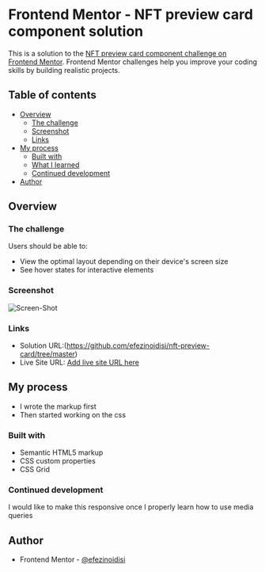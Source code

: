 # Frontend Mentor - NFT preview card component solution

This is a solution to the [NFT preview card component challenge on Frontend Mentor](https://www.frontendmentor.io/challenges/nft-preview-card-component-SbdUL_w0U). Frontend Mentor challenges help you improve your coding skills by building realistic projects.

## Table of contents

- [Overview](#overview)
  - [The challenge](#the-challenge)
  - [Screenshot](#screenshot)
  - [Links](#links)
- [My process](#my-process)
  - [Built with](#built-with)
  - [What I learned](#what-i-learned)
  - [Continued development](#continued-development)
- [Author](#author)

## Overview

### The challenge

Users should be able to:

- View the optimal layout depending on their device's screen size
- See hover states for interactive elements

### Screenshot

![Screen-Shot](https://user-images.githubusercontent.com/105175740/173255447-ffe21fbb-9bdc-49f4-ae1d-3503d1f861ef.png)



### Links

- Solution URL:(https://github.com/efezinoidisi/nft-preview-card/tree/master)
- Live Site URL: [Add live site URL here](https://efezinoidisi.github.io/nft-preview-card/)

## My process

- I wrote the markup first
- Then started working on the css

### Built with

- Semantic HTML5 markup
- CSS custom properties
- CSS Grid

### Continued development

I would like to make this responsive once I properly learn how to use media queries

## Author

- Frontend Mentor - [@efezinoidisi](https://www.frontendmentor.io/profile/efezinoidisi)
